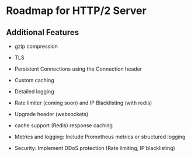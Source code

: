 # Roadmap for HTTP/2 Server
## Additional Features
- gzip compression
- TLS
- Persistent Connections using the Connection header
- Custom caching
- Detailed logging

- Rate limiter (coming soon) and IP Blacklisting (with redis)
- Upgrade header (websockets)
- cache support (Redis) response caching
- Metrics and logging: Include Prometheus metrics or structured logging
- Security: Implement DDoS protection (Rate limiting, IP blacklisting)
